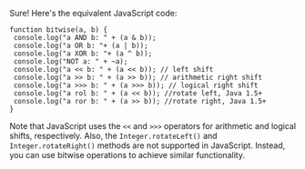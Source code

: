Sure! Here's the equivalent JavaScript code:
```
function bitwise(a, b) {
 console.log("a AND b: " + (a & b));
 console.log("a OR b: "+ (a | b));
 console.log("a XOR b: "+ (a ^ b));
 console.log("NOT a: " + ~a);
 console.log("a << b: " + (a << b)); // left shift
 console.log("a >> b: " + (a >> b)); // arithmetic right shift
 console.log("a >>> b: " + (a >>> b)); // logical right shift
 console.log("a rol b: " + (a << b)); //rotate left, Java 1.5+
 console.log("a ror b: " + (a >> b)); //rotate right, Java 1.5+
}
```
Note that JavaScript uses the `<<` and `>>>` operators for arithmetic and logical shifts, respectively. Also, the `Integer.rotateLeft()` and `Integer.rotateRight()` methods are not supported in JavaScript. Instead, you can use bitwise operations to achieve similar functionality.

